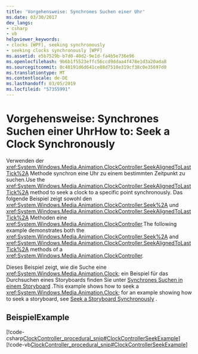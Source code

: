 ```yaml
---
title: 'Vorgehensweise: Synchrones Suchen einer Uhr'
ms.date: 03/30/2017
dev_langs:
- csharp
- vb
helpviewer_keywords:
- clocks [WPF], seeking synchronously
- seeking clocks synchronously [WPF]
ms.assetid: e5b7529b-b7d0-40d2-9e1d-fa4b5e736e96
ms.openlocfilehash: 9b6b1f5523effc56ccd9ddaa4f478e1d3a20ada8
ms.sourcegitcommit: 0c48191d6d641ce88d7510e319cf38c0e35697d0
ms.translationtype: MT
ms.contentlocale: de-DE
ms.lasthandoff: 03/05/2019
ms.locfileid: "57355991"
---
```

# <a name="how-to-seek-a-clock-synchronously"></a><span data-ttu-id="682af-102">Vorgehensweise: Synchrones Suchen einer Uhr</span><span class="sxs-lookup"><span data-stu-id="682af-102">How to: Seek a Clock Synchronously</span></span>
<span data-ttu-id="682af-103">Verwenden der <xref:System.Windows.Media.Animation.ClockController.SeekAlignedToLastTick%2A> Methode synchron eine Uhr zu einem bestimmten Zeitpunkt zu suchen.</span><span class="sxs-lookup"><span data-stu-id="682af-103">Use the <xref:System.Windows.Media.Animation.ClockController.SeekAlignedToLastTick%2A> method to seek a clock to a specific point synchronously.</span></span> <span data-ttu-id="682af-104">Das folgende Beispiel zeigt sowohl den <xref:System.Windows.Media.Animation.ClockController.Seek%2A> und <xref:System.Windows.Media.Animation.ClockController.SeekAlignedToLastTick%2A> Methoden eine <xref:System.Windows.Media.Animation.ClockController>.</span><span class="sxs-lookup"><span data-stu-id="682af-104">The following example demonstrates both the <xref:System.Windows.Media.Animation.ClockController.Seek%2A> and <xref:System.Windows.Media.Animation.ClockController.SeekAlignedToLastTick%2A> methods of a <xref:System.Windows.Media.Animation.ClockController>.</span></span>  
  
 <span data-ttu-id="682af-105">Dieses Beispiel zeigt, wie die Suche eine <xref:System.Windows.Media.Animation.Clock>; ein Beispiel für das Durchsuchen eines Storyboards finden Sie unter [Synchrones Suchen in einem Storyboard](how-to-seek-a-storyboard-synchronously.md) .</span><span class="sxs-lookup"><span data-stu-id="682af-105">This example shows how to seek a <xref:System.Windows.Media.Animation.Clock>; for an example showing how to seek a storyboard, see [Seek a Storyboard Synchronously](how-to-seek-a-storyboard-synchronously.md) .</span></span>  
  
## <a name="example"></a><span data-ttu-id="682af-106">Beispiel</span><span class="sxs-lookup"><span data-stu-id="682af-106">Example</span></span>  
 [!code-csharp[ClockController_procedural_snip#ClockControllerSeekExample](~/samples/snippets/csharp/VS_Snippets_Wpf/ClockController_procedural_snip/CSharp/SeekAlignedToLastTickExample.cs#clockcontrollerseekexample)]
 [!code-vb[ClockController_procedural_snip#ClockControllerSeekExample](~/samples/snippets/visualbasic/VS_Snippets_Wpf/ClockController_procedural_snip/visualbasic/seekalignedtolasttickexample.vb#clockcontrollerseekexample)]
